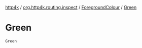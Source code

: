 [http4k](../../index.md) / [org.http4k.routing.inspect](../index.md) / [ForegroundColour](index.md) / [Green](./-green.md)

# Green

`Green`